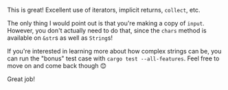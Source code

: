 This is great! Excellent use of iterators, implicit returns, `collect`, etc.

The only thing I would point out is that you're making a copy of `input`. However, you don't actually need to do that, since the `chars` method is available on `&str`s as well as `String`s!

If you're interested in learning more about how complex strings can be, you can run the "bonus" test case with `cargo test --all-features`. Feel free to move on and come back though 😊

Great job!